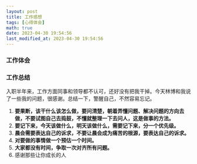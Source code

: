 ```yaml
---
layout: post
title: 工作感想
tags: [心得体会]
math: true
date: 2023-04-30 19:54:56
last_modified_at: 2023-04-30 19:54:56
---
```


### 工作体会



### 工作总结

​		入职半年来，工作方面同事和领导都不认可，还好没有把我干掉。今天林博和我说了一些我的问题，很感谢。总结一下，警醒自己，不然容易忘记。

1. **要果断，该干什么该怎么做，要问清楚，朝着弄懂问题、解决问题的方向去做，不要试图自己去捣鼓，不懂就整理一下去问人，这是做事的方法。**
2. **要记下来，今天该做什么，明天该做什么，需要记下来，分一个优先级。**
3. **晨会需要表达自己的诉求，不要让晨会成为痛苦的根源，要表达自己的诉求。**
4. **对要做的事情做一个预估一个时间。**
5. **大家都没有时间，争取一次对齐所有问题。**
6. 感谢那些让你成长的人
